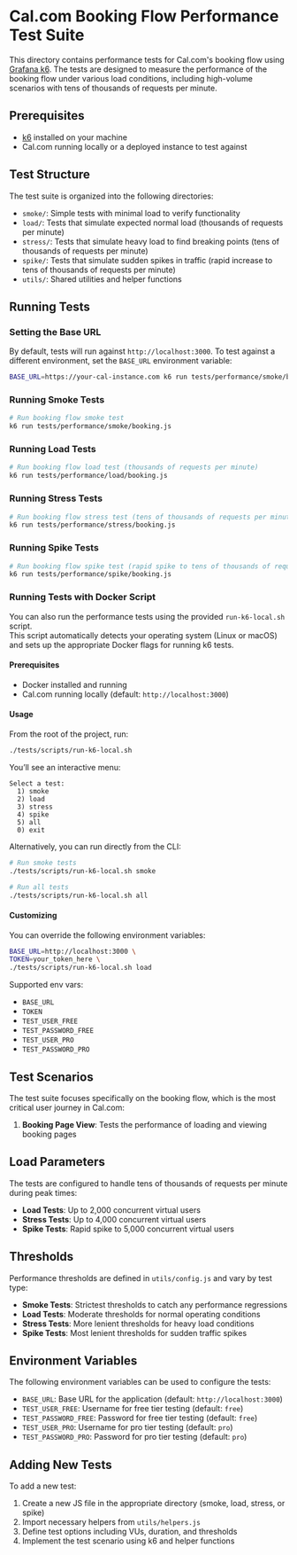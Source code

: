 # Cal.com Booking Flow Performance Test Suite

This directory contains performance tests for Cal.com's booking flow using [Grafana k6](https://k6.io/). The tests are designed to measure the performance of the booking flow under various load conditions, including high-volume scenarios with tens of thousands of requests per minute.

## Prerequisites

- [k6](https://k6.io/docs/getting-started/installation/) installed on your machine
- Cal.com running locally or a deployed instance to test against

## Test Structure

The test suite is organized into the following directories:

- `smoke/`: Simple tests with minimal load to verify functionality
- `load/`: Tests that simulate expected normal load (thousands of requests per minute)
- `stress/`: Tests that simulate heavy load to find breaking points (tens of thousands of requests per minute)
- `spike/`: Tests that simulate sudden spikes in traffic (rapid increase to tens of thousands of requests per minute)
- `utils/`: Shared utilities and helper functions

## Running Tests

### Setting the Base URL

By default, tests will run against `http://localhost:3000`. To test against a different environment, set the `BASE_URL` environment variable:

```bash
BASE_URL=https://your-cal-instance.com k6 run tests/performance/smoke/booking.js
```

### Running Smoke Tests

```bash
# Run booking flow smoke test
k6 run tests/performance/smoke/booking.js
```

### Running Load Tests

```bash
# Run booking flow load test (thousands of requests per minute)
k6 run tests/performance/load/booking.js
```

### Running Stress Tests

```bash
# Run booking flow stress test (tens of thousands of requests per minute)
k6 run tests/performance/stress/booking.js
```

### Running Spike Tests

```bash
# Run booking flow spike test (rapid spike to tens of thousands of requests per minute)
k6 run tests/performance/spike/booking.js
```

### Running Tests with Docker Script

You can also run the performance tests using the provided `run-k6-local.sh` script.  
This script automatically detects your operating system (Linux or macOS) and sets up the appropriate Docker flags for running k6 tests.

#### Prerequisites

- Docker installed and running
- Cal.com running locally (default: `http://localhost:3000`)

#### Usage

From the root of the project, run:

```bash
./tests/scripts/run-k6-local.sh
```

You’ll see an interactive menu:

```
Select a test:
  1) smoke
  2) load
  3) stress
  4) spike
  5) all
  0) exit
```

Alternatively, you can run directly from the CLI:

```bash
# Run smoke tests
./tests/scripts/run-k6-local.sh smoke

# Run all tests
./tests/scripts/run-k6-local.sh all
```

#### Customizing

You can override the following environment variables:

```bash
BASE_URL=http://localhost:3000 \
TOKEN=your_token_here \
./tests/scripts/run-k6-local.sh load
```

Supported env vars:

- `BASE_URL`
- `TOKEN`
- `TEST_USER_FREE`
- `TEST_PASSWORD_FREE`
- `TEST_USER_PRO`
- `TEST_PASSWORD_PRO`

## Test Scenarios

The test suite focuses specifically on the booking flow, which is the most critical user journey in Cal.com:

1. **Booking Page View**: Tests the performance of loading and viewing booking pages

## Load Parameters

The tests are configured to handle tens of thousands of requests per minute during peak times:

- **Load Tests**: Up to 2,000 concurrent virtual users
- **Stress Tests**: Up to 4,000 concurrent virtual users
- **Spike Tests**: Rapid spike to 5,000 concurrent virtual users

## Thresholds

Performance thresholds are defined in `utils/config.js` and vary by test type:

- **Smoke Tests**: Strictest thresholds to catch any performance regressions
- **Load Tests**: Moderate thresholds for normal operating conditions
- **Stress Tests**: More lenient thresholds for heavy load conditions
- **Spike Tests**: Most lenient thresholds for sudden traffic spikes

## Environment Variables

The following environment variables can be used to configure the tests:

- `BASE_URL`: Base URL for the application (default: `http://localhost:3000`)
- `TEST_USER_FREE`: Username for free tier testing (default: `free`)
- `TEST_PASSWORD_FREE`: Password for free tier testing (default: `free`)
- `TEST_USER_PRO`: Username for pro tier testing (default: `pro`)
- `TEST_PASSWORD_PRO`: Password for pro tier testing (default: `pro`)

## Adding New Tests

To add a new test:

1. Create a new JS file in the appropriate directory (smoke, load, stress, or spike)
2. Import necessary helpers from `utils/helpers.js`
3. Define test options including VUs, duration, and thresholds
4. Implement the test scenario using k6 and helper functions
